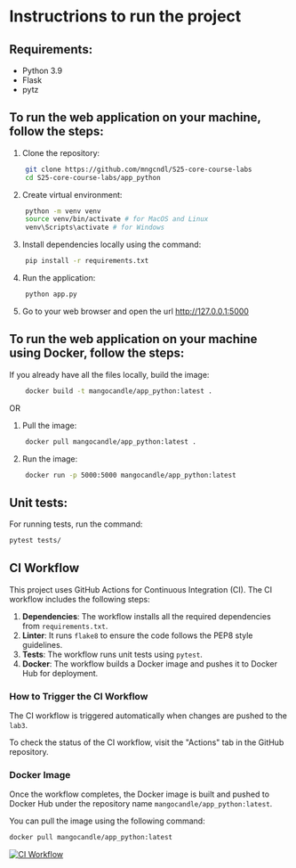 # Instructrions to run the project

## Requirements:

- Python 3.9
- Flask
- pytz

## To run the web application on your machine, follow the steps:

1. Clone the repository:

```bash
    git clone https://github.com/mngcndl/S25-core-course-labs
    cd S25-core-course-labs/app_python
```

2. Create virtual environment:

```bash
    python -m venv venv
    source venv/bin/activate # for MacOS and Linux
    venv\Scripts\activate # for Windows
```

3. Install dependencies locally using the command:

```bash
    pip install -r requirements.txt
```

4. Run the application:

```bash
    python app.py
```

5. Go to your web browser and open the url http://127.0.0.1:5000

## To run the web application on your machine using Docker, follow the steps:

If you already have all the files locally, build the image:

```bash
    docker build -t mangocandle/app_python:latest .
```

OR

1. Pull the image:

```bash
    docker pull mangocandle/app_python:latest .
```

2. Run the image:

```bash
    docker run -p 5000:5000 mangocandle/app_python:latest
```

## Unit tests:

For running tests, run the command:

```bash
pytest tests/
```

## CI Workflow

This project uses GitHub Actions for Continuous Integration (CI). The CI workflow includes the following steps:

1. **Dependencies**: The workflow installs all the required dependencies from `requirements.txt`.
2. **Linter**: It runs `flake8` to ensure the code follows the PEP8 style guidelines.
3. **Tests**: The workflow runs unit tests using `pytest`.
4. **Docker**: The workflow builds a Docker image and pushes it to Docker Hub for deployment.

### How to Trigger the CI Workflow

The CI workflow is triggered automatically when changes are pushed to the `lab3`.

To check the status of the CI workflow, visit the "Actions" tab in the GitHub repository.

### Docker Image

Once the workflow completes, the Docker image is built and pushed to Docker Hub under the repository name `mangocandle/app_python:latest`.

You can pull the image using the following command:

```bash
docker pull mangocandle/app_python:latest
```

[![CI Workflow](https://github.com/mngcndl/S25-core-course-labs/actions/workflows/ci.yml/badge.svg)](https://github.com/mngcndl/S25-core-course-labs/actions/workflows/ci.yml)
